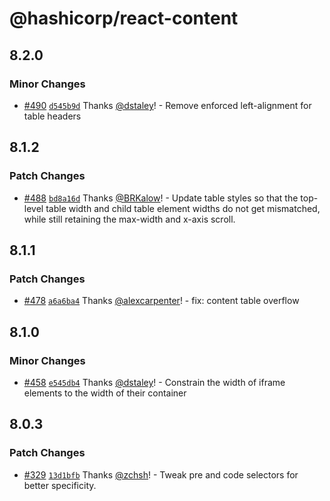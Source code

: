 # @hashicorp/react-content

## 8.2.0

### Minor Changes

- [#490](https://github.com/hashicorp/react-components/pull/490) [`d545b9d`](https://github.com/hashicorp/react-components/commit/d545b9dcb42c7538273cecc0e99e9adc25dced82) Thanks [@dstaley](https://github.com/dstaley)! - Remove enforced left-alignment for table headers

## 8.1.2

### Patch Changes

- [#488](https://github.com/hashicorp/react-components/pull/488) [`bd8a16d`](https://github.com/hashicorp/react-components/commit/bd8a16de91c139bd15acfe93b7a5c41b1362892b) Thanks [@BRKalow](https://github.com/BRKalow)! - Update table styles so that the top-level table width and child table element widths do not get mismatched, while still retaining the max-width and x-axis scroll.

## 8.1.1

### Patch Changes

- [#478](https://github.com/hashicorp/react-components/pull/478) [`a6a6ba4`](https://github.com/hashicorp/react-components/commit/a6a6ba4c1fde8c9a10c725d6c50f9e9c1091de65) Thanks [@alexcarpenter](https://github.com/alexcarpenter)! - fix: content table overflow

## 8.1.0

### Minor Changes

- [#458](https://github.com/hashicorp/react-components/pull/458) [`e545db4`](https://github.com/hashicorp/react-components/commit/e545db419eb93597e576256c079ef971291f4786) Thanks [@dstaley](https://github.com/dstaley)! - Constrain the width of iframe elements to the width of their container

## 8.0.3

### Patch Changes

- [#329](https://github.com/hashicorp/react-components/pull/329) [`13d1bfb`](https://github.com/hashicorp/react-components/commit/13d1bfb4d62432a60739a5bd2ae10601cab71811) Thanks [@zchsh](https://github.com/zchsh)! - Tweak pre and code selectors for better specificity.

